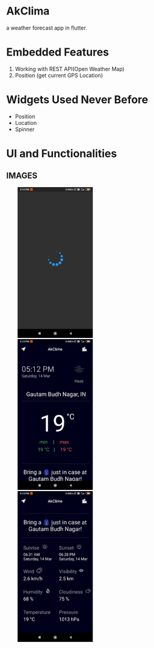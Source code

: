 # AkClima
a weather forecast app in flutter.
<br />



#    Embedded Features<br>
 1. Working with REST API(Open Weather Map)<br>
 2. Position (get current GPS Location)
 
 
 # Widgets Used Never Before<br>
- Position<br>
- Location<br />
- Spinner<br />

# UI and Functionalities<br>
<p align="center"><h2> IMAGES </h2></p>
<p>
 <img src = 'images/first.jpg' height = 400 width = 200 hspace=30 >
 <img src = 'images/second.jpg' height = 400 width = 200 hspace=30 >
 <img src = 'images/third.jpg' height = 400 width = 200 hspace=30 >
 </p>

